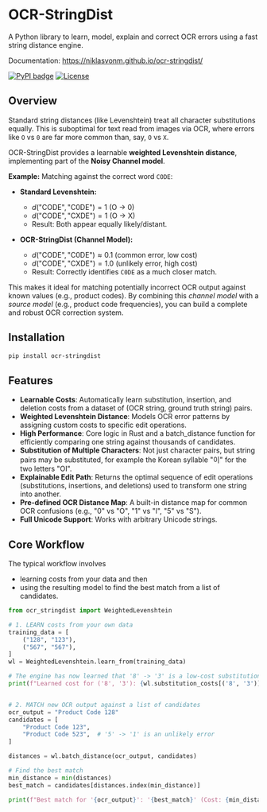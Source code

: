 # OCR-StringDist

A Python library to learn, model, explain and correct OCR errors using a fast string distance engine.

Documentation: https://niklasvonm.github.io/ocr-stringdist/

[![PyPI badge](https://badge.fury.io/py/ocr-stringdist.svg)](https://badge.fury.io/py/ocr-stringdist)
[![License](https://img.shields.io/badge/License-MIT-green)](LICENSE)

## Overview

Standard string distances (like Levenshtein) treat all character substitutions equally. This is suboptimal for text read from images via OCR, where errors like `O` vs `0` are far more common than, say, `O` vs `X`.

OCR-StringDist provides a learnable **weighted Levenshtein distance**, implementing part of the **Noisy Channel model**.

**Example:** Matching against the correct word `CODE`:

* **Standard Levenshtein:**
    * $d(\text{"CODE"}, \text{"C0DE"}) = 1$ (O → 0)
    * $d(\text{"CODE"}, \text{"CXDE"}) = 1$ (O → X)
    * Result: Both appear equally likely/distant.

* **OCR-StringDist (Channel Model):**
    * $d(\text{"CODE"}, \text{"C0DE"}) \approx 0.1$ (common error, low cost)
    * $d(\text{"CODE"}, \text{"CXDE"}) = 1.0$ (unlikely error, high cost)
    * Result: Correctly identifies `C0DE` as a much closer match.

This makes it ideal for matching potentially incorrect OCR output against known values (e.g., product codes). By combining this *channel model* with a *source model* (e.g., product code frequencies), you can build a complete and robust OCR correction system.

## Installation

```bash
pip install ocr-stringdist
```

## Features

- **Learnable Costs**: Automatically learn substitution, insertion, and deletion costs from a dataset of (OCR string, ground truth string) pairs.
- **Weighted Levenshtein Distance**: Models OCR error patterns by assigning custom costs to specific edit operations.
- **High Performance**: Core logic in Rust and a batch_distance function for efficiently comparing one string against thousands of candidates.
- **Substitution of Multiple Characters**: Not just character pairs, but string pairs may be substituted, for example the Korean syllable "이" for the two letters "OI".
- **Explainable Edit Path**: Returns the optimal sequence of edit operations (substitutions, insertions, and deletions) used to transform one string into another.
- **Pre-defined OCR Distance Map**: A built-in distance map for common OCR confusions (e.g., "0" vs "O", "1" vs "l", "5" vs "S").
- **Full Unicode Support**: Works with arbitrary Unicode strings.

## Core Workflow

The typical workflow involves
- learning costs from your data and then
- using the resulting model to find the best match from a list of candidates.

```python
from ocr_stringdist import WeightedLevenshtein

# 1. LEARN costs from your own data
training_data = [
    ("128", "123"),
    ("567", "567"),
]
wl = WeightedLevenshtein.learn_from(training_data)

# The engine has now learned that '8' -> '3' is a low-cost substitution
print(f"Learned cost for ('8', '3'): {wl.substitution_costs[('8', '3')]:.2f}")


# 2. MATCH new OCR output against a list of candidates
ocr_output = "Product Code 128"
candidates = [
    "Product Code 123",
    "Product Code 523",  # '5' -> '1' is an unlikely error
]

distances = wl.batch_distance(ocr_output, candidates)

# Find the best match
min_distance = min(distances)
best_match = candidates[distances.index(min_distance)]

print(f"Best match for '{ocr_output}': '{best_match}' (Cost: {min_distance:.2f})")
```
